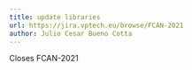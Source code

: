 ```yaml
---
title: update libraries
url: https://jira.vptech.eu/browse/FCAN-2021
author: Julio Cesar Bueno Cotta
---
```

Closes FCAN-2021
